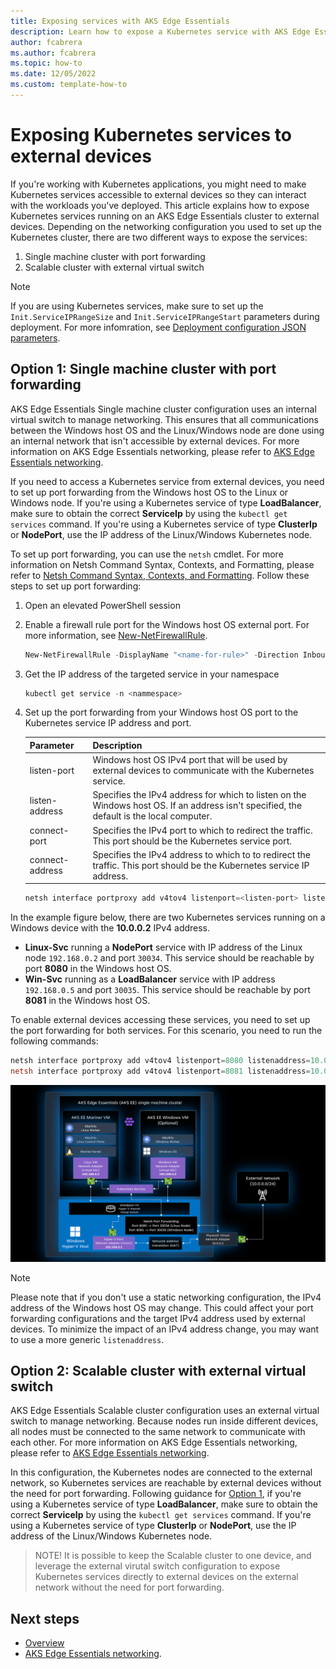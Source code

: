 ```yaml
---
title: Exposing services with AKS Edge Essentials
description: Learn how to expose a Kubernetes service with AKS Edge Essentials
author: fcabrera
ms.author: fcabrera
ms.topic: how-to
ms.date: 12/05/2022
ms.custom: template-how-to
---
```


# Exposing Kubernetes services to external devices

If you're working with Kubernetes applications, you might need to make Kubernetes services accessible to external devices so they can interact with the workloads you've deployed. This article explains how to expose Kubernetes services running on an AKS Edge Essentials cluster to external devices. Depending on the networking configuration you used to set up the Kubernetes cluster, there are two different ways to expose the services:

1. Single machine cluster with port forwarding
2. Scalable cluster with external virtual switch

> [!NOTE]
> If you are using Kubernetes services, make sure to set up the `Init.ServiceIPRangeSize` and `Init.ServiceIPRangeStart` parameters during deployment. For more infomration, see [Deployment configuration JSON parameters](./aks-edge-deployment-config-json.md).

## Option 1: Single machine cluster with port forwarding

AKS Edge Essentials Single machine cluster configuration uses an internal virtual switch to manage networking. This ensures that all communications between the Windows host OS and the Linux/Windows node are done using an internal network that isn't accessible by external devices. For more information on AKS Edge Essentials networking, please refer to [AKS Edge Essentials networking](./aks-edge-concept-networking.md).

If you need to access a Kubernetes service from external devices, you need to set up port forwarding from the Windows host OS to the Linux or Windows node. If you're using a Kubernetes service of type **LoadBalancer**, make sure to obtain the correct **ServiceIp** by using the `kubectl get services` command. If you're using a Kubernetes service of type **ClusterIp** or **NodePort**, use the IP address of the Linux/Windows Kubernetes node.

To set up port forwarding, you can use the `netsh` cmdlet. For more information on Netsh Command Syntax, Contexts, and Formatting, please refer to [Netsh Command Syntax, Contexts, and Formatting](/windows-server/networking/technologies/netsh/netsh-contexts). Follow these steps to set up port forwarding:

1. Open an elevated PowerShell session
1. Enable a firewall rule port for the Windows host OS external port. For more information, see [New-NetFirewallRule](/powershell/module/netsecurity/new-netfirewallrule).
    ```powershell
    New-NetFirewallRule -DisplayName "<name-for-rule>" -Direction Inbound -LocalPort <Windows-host-OS-external-port> -Action Allow
    ```
1. Get the IP address of the targeted service in your namespace
    ```powershell
    kubectl get service -n <nammespace>
    ```
1. Set up the port forwarding from your Windows host OS port to the Kubernetes service IP address and port.

    | Parameter | Description |
    | --------- | ----------- |
    | listen-port | Windows host OS IPv4 port that will be used by external devices to communicate with the Kubernetes service. | 
    | listen-address | Specifies the IPv4 address for which to listen on the Windows host OS. If an address isn't specified, the default is the local computer. |
    | connect-port | Specifies the IPv4 port to which to redirect the traffic. This port should be the Kubernetes service port. | 
    | connect-address | Specifies the IPv4 address to which to  to redirect the traffic. This port should be the Kubernetes service IP address. |

     ```powershell
    netsh interface portproxy add v4tov4 listenport=<listen-port> listenaddress=<listen-address> connectport=<connect-port> connectaddress=<connect-address>
    ```

In the example figure below, there are two Kubernetes services running on a Windows device with the **10.0.0.2** IPv4 address. 

- **Linux-Svc** running a **NodePort** service with IP address of the Linux node `192.168.0.2` and port `30034`. This service should be reachable by port **8080** in the Windows host OS. 
- **Win-Svc** running as a **LoadBalancer** service with IP address `192.168.0.5` and port `30035`. This service should be reachable by port **8081** in the Windows host OS. 

To enable external devices accessing these services, you need to set up the port forwarding for both services. For this scenario, you need to run the following commands:

```powershell
netsh interface portproxy add v4tov4 listenport=8080 listenaddress=10.0.0.2 connectport=30034 connectaddress=192.168.0.2
netsh interface portproxy add v4tov4 listenport=8081 listenaddress=10.0.0.2 connectport=30035 connectaddress=192.168.0.5
```

![Screenshot showing internal network port forwarding.](media/aks-edge/aks-edge-expose-service-internal-network.png)

> [!NOTE]
> Please note that if you don't use a static networking configuration, the IPv4 address of the Windows host OS may change. This could affect your port forwarding configurations and the target IPv4 address used by external devices. To minimize the impact of an IPv4 address change, you may want to use a more generic `listenaddress`.

## Option 2: Scalable cluster with external virtual switch

AKS Edge Essentials Scalable cluster configuration uses an external virtual switch to manage networking. Because nodes run inside different devices, all nodes must be connected to the same network to communicate with each other. For more information on AKS Edge Essentials networking, please refer to [AKS Edge Essentials networking](./aks-edge-concept-networking.md).

In this configuration, the Kubernetes nodes are connected to the external network, so Kubernetes services are reachable by external devices without the need for port forwarding. Following guidance for [Option 1](#option-1-single-machine-cluster-with-port-forwarding), if you're using a Kubernetes service of type **LoadBalancer**, make sure to obtain the correct **ServiceIp** by using the `kubectl get services` command. If you're using a Kubernetes service of type **ClusterIp** or **NodePort**, use the IP address of the Linux/Windows Kubernetes node.

>NOTE!
>It is possible to keep the Scalable cluster to one device, and leverage the external virutal switch configuration to expose Kubernetes services directly to external devices on the external network without the need for port forwarding.

## Next steps

- [Overview](aks-edge-overview.md)
- [AKS Edge Essentials networking](aks-edge-concept-networking.md).
